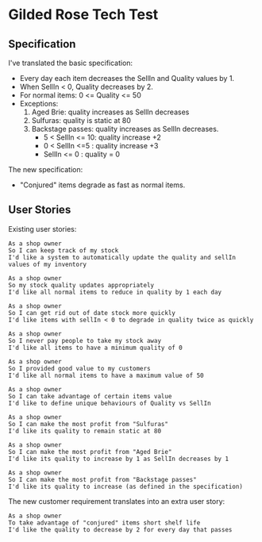 # Gilded Rose Tech Test

## Specification

I've translated the basic specification:

* Every day each item decreases the SellIn and Quality values by 1.
* When SellIn < 0, Quality decreases by 2.
* For normal items: 0 <= Quality <= 50
* Exceptions:
	1. Aged Brie: quality increases as SellIn decreases
	2. Sulfuras: quality is static at 80
	3. Backstage passes: quality increases as SellIn decreases. 
		- 5 < SellIn <= 10: quality increase +2
		- 0 < SellIn <=5  : quality increase +3
		- SellIn <= 0    : quality = 0

The new specification:

* "Conjured" items degrade as fast as normal items.

## User Stories

Existing user stories:

```
As a shop owner
So I can keep track of my stock
I'd like a system to automatically update the quality and sellIn values of my inventory

As a shop owner
So my stock quality updates appropriately
I'd like all normal items to reduce in quality by 1 each day

As a shop owner
So I can get rid out of date stock more quickly
I'd like items with sellIn < 0 to degrade in quality twice as quickly

As a shop owner
So I never pay people to take my stock away
I'd like all items to have a minimum quality of 0

As a shop owner
So I provided good value to my customers
I'd like all normal items to have a maximum value of 50

As a shop owner
So I can take advantage of certain items value
I'd like to define unique behaviours of Quality vs SellIn

As a shop owner
So I can make the most profit from "Sulfuras"
I'd like its quality to remain static at 80

As a shop owner
So I can make the most profit from "Aged Brie"
I'd like its quality to increase by 1 as SellIn decreases by 1

As a shop owner
So I can make the most profit from "Backstage passes"
I'd like its quality to increase (as defined in the specification)
```

The new customer requirement translates into an extra user story:

```
As a shop owner
To take advantage of "conjured" items short shelf life
I'd like the quality to decrease by 2 for every day that passes
```
